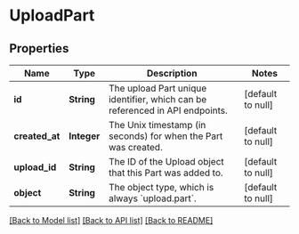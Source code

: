 # UploadPart
## Properties

| Name | Type | Description | Notes |
|------------ | ------------- | ------------- | -------------|
| **id** | **String** | The upload Part unique identifier, which can be referenced in API endpoints. | [default to null] |
| **created\_at** | **Integer** | The Unix timestamp (in seconds) for when the Part was created. | [default to null] |
| **upload\_id** | **String** | The ID of the Upload object that this Part was added to. | [default to null] |
| **object** | **String** | The object type, which is always &#x60;upload.part&#x60;. | [default to null] |

[[Back to Model list]](../README.md#documentation-for-models) [[Back to API list]](../README.md#documentation-for-api-endpoints) [[Back to README]](../README.md)

